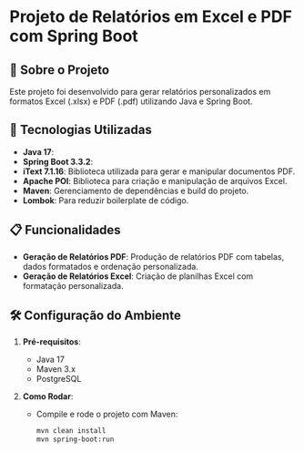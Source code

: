 # Projeto de Relatórios em Excel e PDF com Spring Boot

## 🚀 Sobre o Projeto
Este projeto foi desenvolvido para gerar relatórios personalizados em formatos Excel (.xlsx) e PDF (.pdf) utilizando Java e Spring Boot.

## 🔧 Tecnologias Utilizadas

- **Java 17**: 
- **Spring Boot 3.3.2**: 
- **iText 7.1.16**: Biblioteca utilizada para gerar e manipular documentos PDF.
- **Apache POI**: Biblioteca para criação e manipulação de arquivos Excel.
- **Maven**: Gerenciamento de dependências e build do projeto.
- **Lombok**: Para reduzir boilerplate de código.

## 📋 Funcionalidades
- **Geração de Relatórios PDF**: Produção de relatórios PDF com tabelas, dados formatados e ordenação personalizada.
- **Geração de Relatórios Excel**: Criação de planilhas Excel com formatação personalizada.

## 🛠️ Configuração do Ambiente
1. **Pré-requisitos**:
    - Java 17
    - Maven 3.x
    - PostgreSQL

2. **Como Rodar**:
    - Compile e rode o projeto com Maven:
      ```bash
      mvn clean install
      mvn spring-boot:run
      ```


